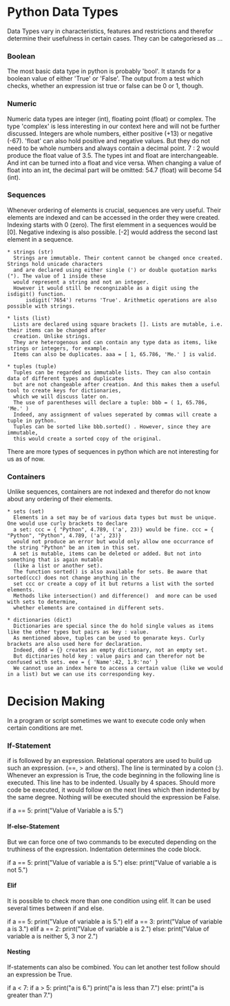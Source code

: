 # Python Data Types

Data Types vary in characteristics, features and restrictions and therefor determine their usefulness in certain cases. They can be categoriesed as ...

### Boolean
The most basic data type in python is probably 'bool'. It stands for a boolean value of either 'True' or 'False'.
The output from a test which checks, whether an expression ist true or false can be 0 or 1, though.

### Numeric
Numeric data types are integer (int), floating point (float) or complex. The type 'complex' is less interesting in our context here and will not be further discussed.
Integers are whole numbers, either positive (+13) or negative (-67). 
'float' can also hold positive and negative values. But they do not need to be whole numbers and always contain a decimal point. 7 : 2 would produce the float value of 3.5.
The types int and float are interchangeable. And int can be turned into a float and vice versa. When changing a value of float into an int, the decimal part will be omitted: 54.7 (float) will become 54 (int). 

### Sequences
Whenever ordering of elements is crucial, sequences are very useful. Their elements are indexed and can be accessed in the order they were created. Indexing starts with 0 (zero). The first elemment in a sequences would be [0]. Negative indexing is also possible. [-2] would address the second last element in a sequence.

    * strings (str)
      Strings are immutable. Their content cannot be changed once created. Strings hold unicade characters 
      and are declared using either single (') or double quotation marks ("). The value of 1 inside these 
      would represent a string and not an integer. 
      However it would still be recongnizable as a digit using the isdigit() function.
          isdigit('7654') returns 'True'. Arithmetic operations are also possible with strings.

    * lists (list)
      Lists are declared using square brackets []. Lists are mutable, i.e. their items can be changed after 
      creation. Unlike strings.
      They are heterogenous and can contain any type data as items, like strings or integers, for example. 
      Items can also be duplicates. aaa = [ 1, 65.786, 'Me.' ] is valid.

    * tuples (tuple)
      Tuples can be regarded as immutable lists. They can also contain data of different types and duplicates 
      but are not changeable after creation. And this makes them a useful tool to create keys for dictionaries, 
      which we will discuss later on. 
      The use of parentheses will declare a tuple: bbb = ( 1, 65.786, 'Me.' ) 
      Indeed, any assignment of values seperated by commas will create a tuple in python.
      Tuples can be sorted like bbb.sorted() . However, since they are immutable, 
      this would create a sorted copy of the original.

There are more types of sequences in python which are not interesting for us as of now.


### Containers
Unlike sequences, containers are not indexed and therefor do not know about any ordering of their elements.

    * sets (set)
      Elements in a set may be of various data types but must be unique. One would use curly brackets to declare 
      a set: ccc = { "Python", 4.789, ('a', 23)} would be fine. ccc = { "Python", "Python", 4.789, ('a', 23)} 
      would not produce an error but would only allow one occurrance of the string "Python" be an item in this set.
      A set is mutable, items can be deleted or added. But not into something that is again mutable 
      (like a list or another set).
      The function sorted() is also available for sets. Be aware that sorted(ccc) does not change anything in the 
      set ccc or create a copy of it but returns a list with the sorted elements.
      Methods like intersection() and difference()  and more can be used with sets to determine, 
      whether elements are contained in different sets.

    * dictionaries (dict)
      Dictionaries are special since the do hold single values as items like the other types but pairs as key : value. 
      As mentioned above, tuples can be used to genarate keys. Curly brackets are also used here for declaration. 
      Indeed, ddd = {} creates an empty dictionary, not an empty set.
      But dictinaries hold key : value pairs and can therefor not be confused with sets. eee = { 'Name':42, 1.9:'no' }
      We cannot use an index here to access a certain value (like we would in a list) but we can use its corresponding key. 


# Decision Making
In a program or script sometimes we want to execute code only when certain conditions are met. 
### If-Statement
if is followed by an expression. Relational operators are used to build up such an expression. (==, > and others).
The line is terminated by a colon (:).
Whenever an expression is True, the code beginning in the following line is executed. This line has to be indented.
Usually by 4 spaces. Should more code be executed, it would follow on the next lines which then indented by the same degree.
Nothing will be executed should the expression be False.

if a == 5:
    print("Value of Variable a is 5.")

#### If-else-Statement
But we can force one of two commands to be executed depending on the truthiness of the expression.
Indentation determines the code block.

if a == 5:
    print("Value of variable a is 5.")
else:
    print("Value of variable a is not 5.")


#### Elif
It is possible to check more than one condition using elif. It can be used several times between if and else.

if a == 5:
    print("Value of variable a is 5.")
elif a == 3:
    print("Value of variable a is 3.")
elif a == 2:
    print("Value of variable a is 2.")
else:
    print("Value of variable a is neither 5, 3 nor 2.")


#### Nesting
If-statements can also be combined. You can let another test follow should an expression be True.

if a < 7:
    if a > 5:
        print("a is 6.")
    print("a is less than 7.")
else:
    print("a is greater than 7.")

